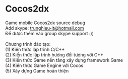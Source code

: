 # Cocos2dx
Game mobile Cocos2dx source debug 
</br>Add skype: trunghieu-it@hotmail.com 
</br>Để được thêm vào group skype support :))
</br>
</br>Chương trình đào tạo:
</br>(1) Kiến thức lập trình C/C++
</br>(2) Kiến thức lập trình hướng đối tượng với C++
</br>(3) Kiến thức Game nền tảng xây dựng framework Game
</br>(4) Kiến thức Game Engine với Cocos
</br>(5) Xây dựng Game hoàn thiện  
